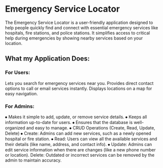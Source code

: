 # Emergency Service Locator 
The Emergency Service Locator is a user-friendly application designed to help people quickly find and connect with essential emergency services like hospitals, fire stations, and police stations. It simplifies access to critical help          during emergencies by showing nearby services based on your location.
## What my Application Does:
### For Users:
Lets you search for emergency services near you.
Provides direct contact options to call or email services instantly.
Displays locations on a map for easy navigation.

### For Admins:
⦁	Makes it simple to add, update, or remove service details.
⦁	Keeps all information up-to-date for users.
⦁	Ensures that the database is well-organized and easy to manage.
⦁	CRUD Operations (Create, Read, Update, Delete)
⦁	Create: Admins can add new services, such as a newly opened hospital or fire station.
⦁	Read: Users can view all the available services and their details (like name, address, and contact info).
⦁	Update: Admins can edit service information when there are changes (like a new phone number or location).
Delete: Outdated or incorrect services can be removed by the admin to maintain accuracy.
 
